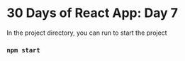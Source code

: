 # 30 Days of React App: Day 7

In the project directory, you can run to start the project

### `npm start`
